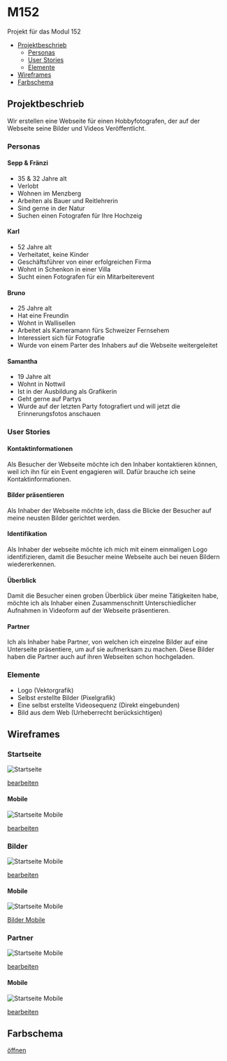 # M152
Projekt für das Modul 152

 - [Projektbeschrieb](#projektbeschrieb)
   - [Personas](#personas)
   - [User Stories](#user-stories)
   - [Elemente](#elemente)
 - [Wireframes](#wireframes)
 - [Farbschema](#farbschema)

## Projektbeschrieb
Wir erstellen eine Webseite für einen Hobbyfotografen, der auf der Webseite seine Bilder und Videos Veröffentlicht.

### Personas

#### Sepp & Fränzi
 - 35 & 32 Jahre alt
 - Verlobt
 - Wohnen im Menzberg
 - Arbeiten als Bauer und Reitlehrerin
 - Sind gerne in der Natur
 - Suchen einen Fotografen für Ihre Hochzeig

#### Karl
 - 52 Jahre alt
 - Verheitatet, keine Kinder
 - Geschäftsführer von einer erfolgreichen Firma
 - Wohnt in Schenkon in einer Villa
 - Sucht einen Fotografen für ein Mitarbeiterevent

#### Bruno
 - 25 Jahre alt
 - Hat eine Freundin
 - Wohnt in Wallisellen
 - Arbeitet als Kameramann fürs Schweizer Fernsehem
 - Interessiert sich für Fotografie
 - Wurde von einem Parter des Inhabers auf die Webseite weitergeleitet

#### Samantha
 - 19 Jahre alt
 - Wohnt in Nottwil
 - Ist in der Ausbildung als Grafikerin
 - Geht gerne auf Partys
 - Wurde auf der letzten Party fotografiert und will jetzt die Erinnerungsfotos anschauen


### User Stories

#### Kontaktinformationen
Als Besucher der Webseite möchte ich den Inhaber kontaktieren können, weil ich ihn für ein Event engagieren will. Dafür brauche ich seine Kontaktinformationen.

#### Bilder präsentieren
Als Inhaber der Webseite möchte ich, dass die Blicke der Besucher auf meine neusten Bilder gerichtet werden.

#### Identifikation
Als Inhaber der webseite möchte ich mich mit einem einmaligen Logo identifizieren, damit die Besucher meine Webseite auch bei neuen Bildern wiedererkennen.

#### Überblick
Damit die Besucher einen groben Überblick über meine Tätigkeiten habe, möchte ich als Inhaber einen Zusammenschnitt Unterschiedlicher Aufnahmen in Videoform auf der Webseite präsentieren.

#### Partner
Ich als Inhaber habe Partner, von welchen ich einzelne Bilder auf eine Unterseite präsentiere, um auf sie aufmerksam zu machen. Diese Bilder haben die Partner auch auf ihren Webseiten schon hochgeladen.


### Elemente

 - Logo (Vektorgrafik)
 - Selbst erstellte Bilder (Pixelgrafik)
 - Eine selbst erstellte Videosequenz (Direkt eingebunden)
 - Bild aus dem Web (Urheberrecht berücksichtigen)



## Wireframes

### Startseite

![Startseite](https://github.com/lucbu01/M152/blob/master/Wireframes/Startseite.png)

[bearbeiten](https://wireframe.cc/RsQ2lj)

#### Mobile
![Startseite Mobile](https://github.com/lucbu01/M152/blob/master/Wireframes/Startseite_Mobile.png)

[bearbeiten](https://wireframe.cc/K4gVzM)


### Bilder
![Startseite Mobile](https://github.com/lucbu01/M152/blob/master/Wireframes/Bilder.png)

[bearbeiten](https://wireframe.cc/myviSo)

#### Mobile
![Startseite Mobile](https://github.com/lucbu01/M152/blob/master/Wireframes/Bilder_Mobile.png)

 [Bilder Mobile](https://wireframe.cc/8GgLEm)


### Partner
![Startseite Mobile](https://github.com/lucbu01/M152/blob/master/Wireframes/Partner.png)

 [bearbeiten](https://wireframe.cc/wpRuuR)

#### Mobile
![Startseite Mobile](https://github.com/lucbu01/M152/blob/master/Wireframes/Partner_Mobile.png)

 [bearbeiten](https://wireframe.cc/A0Bgo4)

## Farbschema

[öffnen](https://coolors.co/353535-3c6e71-ffffff-d9d9d9-284b63)